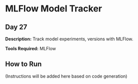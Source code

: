 # MLFlow Model Tracker

## Day 27

**Description:** Track model experiments, versions with MLFlow.

**Tools Required:** MLFlow

## How to Run

(Instructions will be added here based on code generation)
